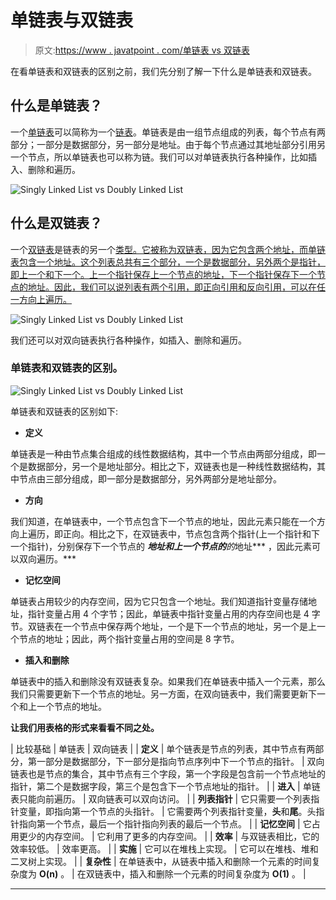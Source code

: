 # 单链表与双链表

> 原文:[https://www . javatpoint . com/单链表 vs 双链表](https://www.javatpoint.com/singly-linked-list-vs-doubly-linked-list)

在看单链表和双链表的区别之前，我们先分别了解一下什么是单链表和双链表。

## 什么是单链表？

一个[单链表](https://www.javatpoint.com/singly-linked-list)可以简称为一个[链表](https://www.javatpoint.com/ds-linked-list)。单链表是由一组节点组成的列表，每个节点有两部分；一部分是数据部分，另一部分是地址。由于每个节点通过其地址部分引用另一个节点，所以单链表也可以称为链。我们可以对单链表执行各种操作，比如插入、删除和遍历。

![Singly Linked List vs Doubly Linked List](../Images/69bf157daa0e3407f2ec0907d6944e95.png)

## 什么是双链表？

一个[双链表](https://www.javatpoint.com/doubly-linked-list)是链表的另一个[类型。它被称为双链表，因为它包含两个地址，而单链表包含一个地址。这个列表总共有三个部分，一个是数据部分，另外两个是指针，即上一个和下一个。上一个指针保存上一个节点的地址，下一个指针保存下一个节点的地址。因此，我们可以说列表有两个引用，即正向引用和反向引用，可以在任一方向上遍历。](https://www.javatpoint.com/ds-types-of-linked-list)

![Singly Linked List vs Doubly Linked List](../Images/54c015dc1c24f5117eee0cbab5dffe10.png)

我们还可以对双向链表执行各种操作，如插入、删除和遍历。

### 单链表和双链表的区别。

![Singly Linked List vs Doubly Linked List](../Images/9f53ba0e5c1acb0c71cca004c4c63b3a.png)

单链表和双链表的区别如下:

*   **定义**

单链表是一种由节点集合组成的线性数据结构，其中一个节点由两部分组成，即一个是数据部分，另一个是地址部分。相比之下，双链表也是一种线性数据结构，其中节点由三部分组成，即一部分是数据部分，另外两部分是地址部分。

*   **方向**

我们知道，在单链表中，一个节点包含下一个节点的地址，因此元素只能在一个方向上遍历，即正向。相比之下，在双链表中，节点包含两个指针(上一个指针和下一个指针)，分别保存下一个节点的 ***地址和上一个节点的**的*地址*** ，因此元素可以双向遍历。***

*   **记忆空间**

单链表占用较少的内存空间，因为它只包含一个地址。我们知道指针变量存储地址，指针变量占用 4 个字节；因此，单链表中指针变量占用的内存空间也是 4 字节。双链表在一个节点中保存两个地址，一个是下一个节点的地址，另一个是上一个节点的地址；因此，两个指针变量占用的空间是 8 字节。

*   **插入和删除**

单链表中的插入和删除没有双链表复杂。如果我们在单链表中插入一个元素，那么我们只需要更新下一个节点的地址。另一方面，在双向链表中，我们需要更新下一个和上一个节点的地址。

**让我们用表格的形式来看看不同之处。**

| 比较基础 | 单链表 | 双向链表 |
| **定义** | 单个链表是节点的列表，其中节点有两部分，第一部分是数据部分，下一部分是指向节点序列中下一个节点的指针。 | 双向链表也是节点的集合，其中节点有三个字段，第一个字段是包含前一个节点地址的指针，第二个是数据字段，第三个是包含下一个节点地址的指针。 |
| **进入** | 单链表只能向前遍历。 | 双向链表可以双向访问。 |
| **列表指针** | 它只需要一个列表指针变量，即指向第一个节点的头指针。 | 它需要两个列表指针变量，**头**和**尾**。头指针指向第一个节点，最后一个指针指向列表的最后一个节点。 |
| **记忆空间** | 它占用更少的内存空间。 | 它利用了更多的内存空间。 |
| **效率** | 与双链表相比，它的效率较低。 | 效率更高。 |
| **实施** | 它可以在堆栈上实现。 | 它可以在堆栈、堆和二叉树上实现。 |
| **复杂性** | 在单链表中，从链表中插入和删除一个元素的时间复杂度为 **O(n)** 。 | 在双链表中，插入和删除一个元素的时间复杂度为 **O(1)** 。 |

* * *